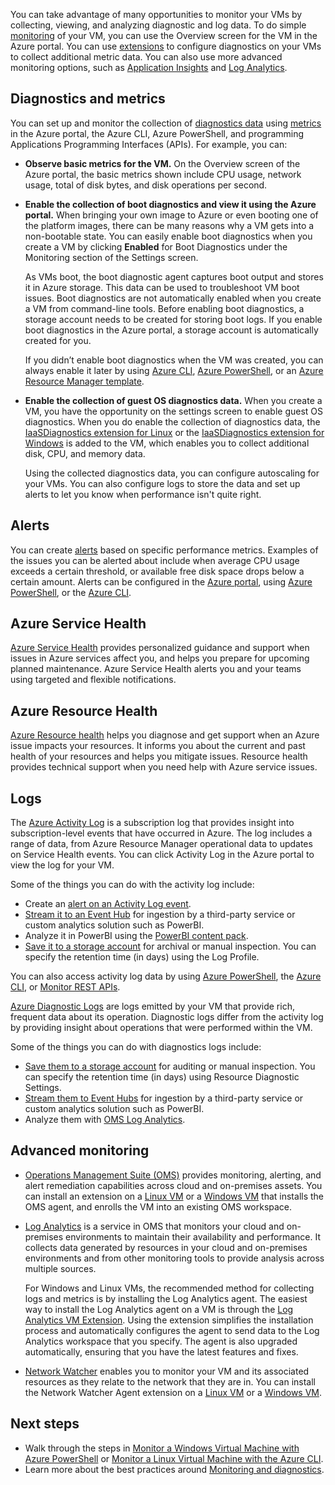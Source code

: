 You can take advantage of many opportunities to monitor your VMs by collecting, viewing, and analyzing diagnostic and log data. To do simple [monitoring](../articles/azure-monitor/overview.md) of your VM, you can use the Overview screen for the VM in the Azure portal. You can use [extensions](../articles/virtual-machines/windows/extensions-features.md) to configure diagnostics on your VMs to collect additional metric data. You can also use more advanced monitoring options, such as [Application Insights](../articles/application-insights/app-insights-overview.md) and [Log Analytics](../articles/log-analytics/log-analytics-queries.md).

## Diagnostics and metrics 

You can set up and monitor the collection of [diagnostics data](https://docs.microsoft.com/cli/azure/vm/diagnostics) using [metrics](../articles/monitoring-and-diagnostics/monitoring-overview-metrics.md) in the Azure portal, the Azure CLI, Azure PowerShell, and programming Applications Programming Interfaces (APIs). For example, you can:

- **Observe basic metrics for the VM.** On the Overview screen of the Azure portal, the basic metrics shown include CPU usage, network usage, total of disk bytes, and disk operations per second.

- **Enable the collection of boot diagnostics and view it using the Azure portal.** When bringing your own image to Azure or even booting one of the platform images, there can be many reasons why a VM gets into a non-bootable state. You can easily enable boot diagnostics when you create a VM by clicking **Enabled** for Boot Diagnostics under the Monitoring section of the Settings screen.

    As VMs boot, the boot diagnostic agent captures boot output and stores it in Azure storage. This data can be used to troubleshoot VM boot issues. Boot diagnostics are not automatically enabled when you create a VM from command-line tools. Before enabling boot diagnostics, a storage account needs to be created for storing boot logs. If you enable boot diagnostics in the Azure portal, a storage account is automatically created for you.

    If you didn’t enable boot diagnostics when the VM was created, you can always enable it later by using [Azure CLI](https://docs.microsoft.com/cli/azure/vm/boot-diagnostics), [Azure PowerShell](https://docs.microsoft.com/powershell/module/azurerm.compute/set-azurermvmbootdiagnostics), or an [Azure Resource Manager template](../articles/virtual-machines/windows/extensions-diagnostics-template.md).

- **Enable the collection of guest OS diagnostics data.** When you create a VM, you have the opportunity on the settings screen to enable guest OS diagnostics. When you do enable the collection of diagnostics data, the [IaaSDiagnostics extension for Linux](../articles/virtual-machines/linux/diagnostic-extension.md) or the [IaaSDiagnostics extension for Windows](../articles/virtual-machines/windows/ps-extensions-diagnostics.md) is added to the VM, which enables you to collect additional disk, CPU, and memory data.

    Using the collected diagnostics data, you can configure autoscaling for your VMs. You can also configure logs to store the data and set up alerts to let you know when performance isn't quite right.

## Alerts

You can create [alerts](../articles/monitoring-and-diagnostics/monitoring-overview-alerts.md) based on specific performance metrics. Examples of the issues you can be alerted about include when average CPU usage exceeds a certain threshold, or available free disk space drops below a certain amount. Alerts can be configured in the [Azure portal](../articles/monitoring-and-diagnostics/insights-alerts-portal.md), using [Azure PowerShell](../articles/monitoring-and-diagnostics/insights-alerts-powershell.md), or the [Azure CLI](../articles/monitoring-and-diagnostics/insights-alerts-command-line-interface.md).

## Azure Service Health

[Azure Service Health](../articles/service-health/service-health-overview.md) provides personalized guidance and support when issues in Azure services affect you, and helps you prepare for upcoming planned maintenance. Azure Service Health alerts you and your teams using targeted and flexible notifications.

## Azure Resource Health

[Azure Resource health](../articles/service-health/resource-health-overview.md) helps you diagnose and get support when an Azure issue impacts your resources. It informs you about the current and past health of your resources and helps you mitigate issues. Resource health provides technical support when you need help with Azure service issues.

## Logs

The [Azure Activity Log](../articles/monitoring-and-diagnostics/monitoring-overview-activity-logs.md) is a subscription log that provides insight into subscription-level events that have occurred in Azure. The log includes a range of data, from Azure Resource Manager operational data to updates on Service Health events. You can click Activity Log in the Azure portal to view the log for your VM.

Some of the things you can do with the activity log include:

- Create an [alert on an Activity Log event](../articles/monitoring-and-diagnostics/monitoring-overview-activity-logs.md).
- [Stream it to an Event Hub](../articles/monitoring-and-diagnostics/monitoring-stream-activity-logs-event-hubs.md) for ingestion by a third-party service or custom analytics solution such as PowerBI.
- Analyze it in PowerBI using the [PowerBI content pack](https://powerbi.microsoft.com/documentation/powerbi-content-pack-azure-audit-logs/).
- [Save it to a storage account](../articles/monitoring-and-diagnostics/monitoring-archive-activity-log.md) for archival or manual inspection. You can specify the retention time (in days) using the Log Profile.

You can also access activity log data by using [Azure PowerShell](https://docs.microsoft.com/powershell/module/azurerm.insights/), the [Azure CLI](https://docs.microsoft.com/cli/azure/monitor), or [Monitor REST APIs](https://docs.microsoft.com/rest/api/monitor/).

[Azure Diagnostic Logs](../articles/monitoring-and-diagnostics/monitoring-overview-of-diagnostic-logs.md) are logs emitted by your VM that provide rich, frequent data about its operation. Diagnostic logs differ from the activity log by providing insight about operations that were performed within the VM.

Some of the things you can do with diagnostics logs include:

- [Save them to a storage account](../articles/monitoring-and-diagnostics/monitoring-archive-diagnostic-logs.md) for auditing or manual inspection. You can specify the retention time (in days) using Resource Diagnostic Settings.
- [Stream them to Event Hubs](../articles/monitoring-and-diagnostics/monitoring-stream-diagnostic-logs-to-event-hubs.md) for ingestion by a third-party service or custom analytics solution such as PowerBI.
- Analyze them with [OMS Log Analytics](../articles/log-analytics/log-analytics-azure-storage.md).

## Advanced monitoring

- [Operations Management Suite (OMS)](https://docs.microsoft.com/azure/operations-management-suite/) provides monitoring, alerting, and alert remediation capabilities across cloud and on-premises assets. You can install an extension on a [Linux VM](../articles/virtual-machines/linux/extensions-oms.md) or a [Windows VM](../articles/virtual-machines/windows/extensions-oms.md) that installs the OMS agent, and enrolls the VM into an existing OMS workspace.

- [Log Analytics](../articles/log-analytics/log-analytics-overview.md) is a service in OMS that monitors your cloud and on-premises environments to maintain their availability and performance. It collects data generated by resources in your cloud and on-premises environments and from other monitoring tools to provide analysis across multiple sources.

    For Windows and Linux VMs, the recommended method for collecting logs and metrics is by installing the Log Analytics agent. The easiest way to install the Log Analytics agent on a VM is through the [Log Analytics VM Extension](../articles/log-analytics/log-analytics-azure-vm-extension.md). Using the extension simplifies the installation process and automatically configures the agent to send data to the Log Analytics workspace that you specify. The agent is also upgraded automatically, ensuring that you have the latest features and fixes.

- [Network Watcher](../articles/network-watcher/network-watcher-monitoring-overview.md) enables you to monitor your VM and its associated resources as they relate to the network that they are in. You can install the Network Watcher Agent extension on a [Linux VM](../articles/virtual-machines/linux/extensions-nwa.md) or a [Windows VM](../articles/virtual-machines/windows/extensions-nwa.md).

## Next steps
- Walk through the steps in [Monitor a Windows Virtual Machine with Azure PowerShell](../articles/virtual-machines/windows/tutorial-monitoring.md) or [Monitor a Linux Virtual Machine with the Azure CLI](../articles/virtual-machines/linux/tutorial-monitoring.md).
- Learn more about the best practices around [Monitoring and diagnostics](https://docs.microsoft.com/azure/architecture/best-practices/monitoring).
